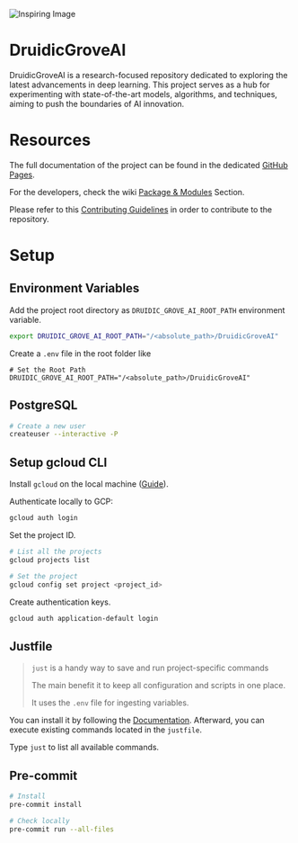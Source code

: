 ![Inspiring Image](https://repository-images.githubusercontent.com/870284572/b9b19342-1938-46cf-9eac-ab31a92682ba)

# DruidicGroveAI
DruidicGroveAI is a research-focused repository dedicated to exploring the latest advancements in deep learning. 
This project serves as a hub for experimenting with state-of-the-art models, algorithms, 
and techniques, aiming to push the boundaries of AI innovation.

# Resources
The full documentation of the project can be found in the dedicated [GitHub Pages](https://volscente.github.io/DruidicGroveAI/).

For the developers, check the wiki [Package & Modules](https://github.com/Volscente/DruidicGroveAI/wiki/Packages-&-Modules) Section.

Please refer to this [Contributing Guidelines](https://github.com/Volscente/DruidicGroveAI/wiki/Contributing-Guidelines) in order to contribute to the repository.

# Setup
## Environment Variables
Add the project root directory as `DRUIDIC_GROVE_AI_ROOT_PATH` environment variable.
``` bash
export DRUIDIC_GROVE_AI_ROOT_PATH="/<absolute_path>/DruidicGroveAI"
```
Create a `.env` file in the root folder like
```
# Set the Root Path
DRUIDIC_GROVE_AI_ROOT_PATH="/<absolute_path>/DruidicGroveAI"
```

## PostgreSQL
```bash
# Create a new user
createuser --interactive -P
```

## Setup gcloud CLI
Install `gcloud` on the local machine ([Guide](https://cloud.google.com/sdk/docs/install)).

Authenticate locally to GCP:
```bash
gcloud auth login
```

Set the project ID.
```bash
# List all the projects
gcloud projects list

# Set the project
gcloud config set project <project_id>
```

Create authentication keys.
```bash
gcloud auth application-default login
```

## Justfile
> `just` is a handy way to save and run project-specific commands
> 
> The main benefit it to keep all configuration and scripts in one place.
> 
> It uses the `.env` file for ingesting variables.

You can install it by following the [Documentation](https://just.systems/man/en/chapter_4.html).
Afterward, you can execute existing commands located in the `justfile`.

Type `just` to list all available commands.

## Pre-commit
```bash
# Install
pre-commit install

# Check locally
pre-commit run --all-files
```
